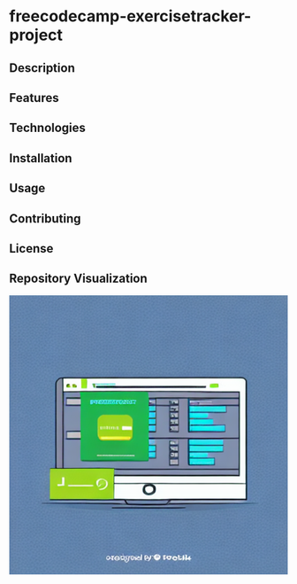 # freecodecamp-exercisetracker-project



## Description



## Features



## Technologies



## Installation



## Usage



## Contributing



## License


## Repository Visualization
![Repository Visualization](https://raw.githubusercontent.com/aliammari1/freecodecamp-exercisetracker-project/main/assets/repo_image_freecodecamp-exercisetracker-project.png)